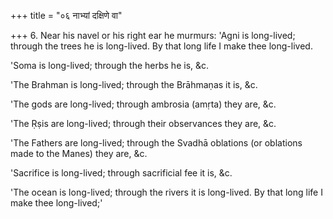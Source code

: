 +++
title = "०६ नाभ्यां दक्षिणे वा"

+++
6. Near his navel or his right ear he murmurs: 'Agni is long-lived; through the trees he is long-lived. By that long life I make thee long-lived.

'Soma is long-lived; through the herbs he is, &c.

'The Brahman is long-lived; through the Brāhmaṇas it is, &c.

'The gods are long-lived; through ambrosia (amṛta) they are, &c.

'The Ṛṣis are long-lived; through their observances they are, &c.

'The Fathers are long-lived; through the Svadhā oblations (or oblations made to the Manes) they are, &c.

'Sacrifice is long-lived; through sacrificial fee it is, &c.

'The ocean is long-lived; through the rivers it is long-lived. By that long life I make thee long-lived;'
